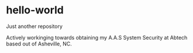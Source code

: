 # hello-world
Just another repository

Actively workinging towards obtaining my A.A.S System Security at Abtech based out of Asheville, NC. 
